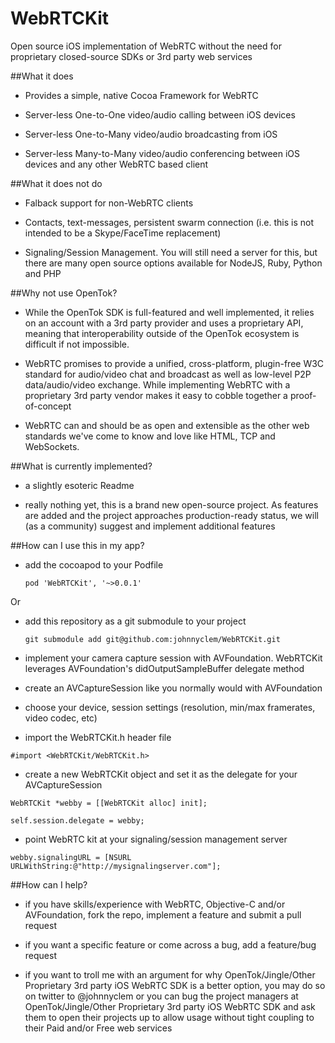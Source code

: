WebRTCKit
=========

Open source iOS implementation of WebRTC without the need for proprietary closed-source SDKs or 3rd party web services

##What it does

- Provides a simple, native Cocoa Framework for WebRTC

- Server-less One-to-One video/audio calling between iOS devices

- Server-less One-to-Many video/audio broadcasting from iOS

- Server-less Many-to-Many video/audio conferencing between iOS devices and any other WebRTC based client


##What it does not do

- Falback support for non-WebRTC clients

- Contacts, text-messages, persistent swarm connection (i.e. this is not intended to be a Skype/FaceTime replacement)

- Signaling/Session Management. You will still need a server for this, but there are many open source options available for NodeJS, Ruby, Python and PHP 


##Why not use OpenTok?

- While the OpenTok SDK is full-featured and well implemented, it relies on an account with a 3rd party provider and uses a proprietary API, meaning that interoperability outside of the OpenTok ecosystem is difficult if not impossible.

- WebRTC promises to provide a unified, cross-platform, plugin-free W3C standard for audio/video chat and broadcast as well as low-level P2P data/audio/video exchange. While implementing WebRTC with a proprietary 3rd party vendor makes it easy to cobble together a proof-of-concept

- WebRTC can and should be as open and extensible as the other web standards we've come to know and love like HTML, TCP and WebSockets.


##What is currently implemented?

- a slightly esoteric Readme

- really nothing yet, this is a brand new open-source project. As features are added and the project approaches production-ready status, we will (as a community) suggest and implement additional features


##How can I use this in my app?

- add the cocoapod to your Podfile 
    
    ```pod 'WebRTCKit', '~>0.0.1'```

Or


- add this repository as a git submodule to your project
        
    ```git submodule add git@github.com:johnnyclem/WebRTCKit.git```


- implement your camera capture session with AVFoundation. WebRTCKit leverages AVFoundation's didOutputSampleBuffer delegate method
    
- create an AVCaptureSession like you normally would with AVFoundation

- choose your device, session settings (resolution, min/max framerates, video codec, etc)

- import the WebRTCKit.h header file

```#import <WebRTCKit/WebRTCKit.h>```

- create a new WebRTCKit object and set it as the delegate for your AVCaptureSession

```WebRTCKit *webby = [[WebRTCKit alloc] init];```

```self.session.delegate = webby;```


- point WebRTC kit at your signaling/session management server

```webby.signalingURL = [NSURL URLWithString:@"http://mysignalingserver.com"];```


##How can I help?

- if you have skills/experience with WebRTC, Objective-C and/or AVFoundation, fork the repo, implement a feature and submit a pull request

- if you want a specific feature or come across a bug, add a feature/bug request

- if you want to troll me with an argument for why OpenTok/Jingle/Other Proprietary 3rd party iOS WebRTC SDK is a better option, you may do so on twitter to @johnnyclem or you can bug the project managers at OpenTok/Jingle/Other Proprietary 3rd party iOS WebRTC SDK and ask them to open their projects up to allow usage without tight coupling to their Paid and/or Free web services
